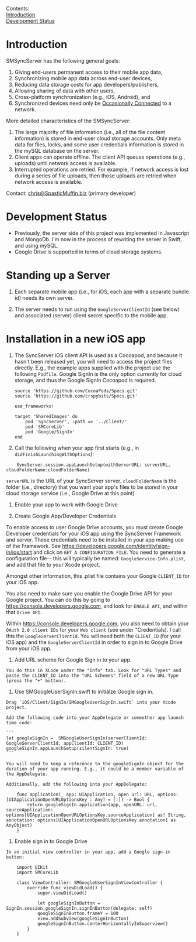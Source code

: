 Contents:  
[Introduction](#introduction)  
[Development Status](#development-status)  

# Introduction

SMSyncServer has the following general goals:  

1. Giving end-users permanent access to their mobile app data,  
1. Synchronizing mobile app data across end-user devices,  
1. Reducing data storage costs for app developers/publishers,  
1. Allowing sharing of data with other users,  
1. Cross-platform synchronization (e.g., iOS, Android), and  
1. Synchronized devices need only be [Occasionally Connected](https://msdn.microsoft.com/en-us/library/ff650163.aspx) to a network.

More detailed characteristics of the SMSyncServer:

1. The large majority of file information (i.e., all of the file content information) is stored in end-user cloud storage accounts. Only meta data for files, locks, and some user credentials information is stored in the mySQL database on the server.
1. Client apps can operate offline. The client API queues operations (e.g., uploads) until network access is available.
1. Interrupted operations are retried. For example, if network access is lost during a series of file uploads, then those uploads are retried when network access is available.

Contact: <chris@SpasticMuffin.biz> (primary developer)

# Development Status

* Previously, the server side of this project was implemented in Javascript and MongoDb. I'm now in the process of rewriting the server in Swift, and using mySQL.
* Google Drive is supported in terms of cloud storage systems.

# Standing up a Server

1. Each separate mobile app (i.e., for iOS, each app with a separate bundle id) needs its own server.

1. The server needs to run using the `GoogleServerClientId` (see below) and associated (server) client secret specific to the mobile app.

# Installation in a new iOS app

1. The SyncServer iOS client API is used as a Cocoapod, and because it hasn't been released yet, you will need to access the project files directly. E.g., the example apps supplied with the project use the following `Podfile`. Google SignIn is the only option currently for cloud storage, and thus the Google SignIn Cocoapod is required.

    ```
    source 'https://github.com/CocoaPods/Specs.git'
    source 'https://github.com/crspybits/Specs.git'

    use_frameworks!

    target 'SharedImages' do
        pod 'SyncServer', :path => '../Client/'
        pod 'SMCoreLib'
        pod 'Google/SignIn'
    end
    ```

1. Call the following when your app first starts (e.g., in `didFinishLaunchingWithOptions`):

```
    SyncServer.session.appLaunchSetup(withServerURL: serverURL, cloudFolderName:cloudFolderName)
```

`serverURL` is the URL of your SyncServer server.
`cloudFolderName` is the folder (i.e., directory) that you want your app's files to be stored in your cloud storage service (i.e., Google Drive at this point)

1. Enable your app to work with Google Drive

  1. Create Google App/Developer Credentials
  
   To enable access to user Google Drive accounts, you must create Google Developer credentials for your iOS app using the SyncServer Framework and server. These credentials need to be installed in your app making use of the Framework. See https://developers.google.com/identity/sign-in/ios/start and click on `GET A CONFIGURATION FILE`. You need to generate a configuration file-- this will typically be named: `GoogleService-Info.plist`, and add that file to your Xcode project.
   
   Amongst other information, this .plist file contains your Google `CLIENT_ID` for your iOS app.
   
   You also need to make sure you enable the Google Drive API for your Google project. You can do this by going to https://console.developers.google.com, and look for `ENABLE API`, and within that `Drive API`.
   
   Within https://console.developers.google.com, you also need to obtain your `OAuth 2.0 client IDs` for your `Web client` (see under "Credentials). I call this the `GoogleServerClientId`. You will need both the `CLIENT_ID` (for your iOS app) and the `GoogleServerClientId` in order to sign in to Google Drive from your iOS app.

  1. Add URL scheme for Google Sign in to your app.

    You do this in XCode under the "Info" tab. Look for "URL Types" and paste the CLIENT_ID into the "URL Schemes" field of a new URL Type (press the "+" button).
  
  1. Use SMGoogleUserSignIn.swift to initialze Google sign in.
  
    Drag `iOS/Client/SignIn/SMGoogleUserSignIn.swift` into your Xcode project.
    
    Add the following code into your AppDelegate or someother app launch time code:
    
    ```
    let googleSignIn =  SMGoogleUserSignIn(serverClientId: GoogleServerClientId, appClientId: CLIENT_ID)
    googleSignIn.appLaunchSetup(silentSignIn: true)
    ```
    
    You will need to keep a reference to the googleSignIn object for the duration of your app running. E.g., it could be a member variable of the AppDelegate.
    
    Additionally, add the following into your AppDelegate:
    
```
    func application(_ app: UIApplication, open url: URL, options: [UIApplicationOpenURLOptionsKey : Any] = [:]) -> Bool {
        return googleSignIn.application(app, openURL: url, sourceApplication: options[UIApplicationOpenURLOptionsKey.sourceApplication] as! String, annotation: options[UIApplicationOpenURLOptionsKey.annotation] as AnyObject)
    }
```

  1. Enable sign in to Google Drive

    In an initial view controller in your app, add a Google sign-in button:

```
    import UIKit
    import SMCoreLib
    
    class ViewController: SMGoogleUserSignInViewController {    
        override func viewDidLoad() {
            super.viewDidLoad()

            let googleSignInButton = SignIn.session.googleSignIn.signInButton(delegate: self)
            googleSignInButton.frameY = 100
            view.addSubview(googleSignInButton)
            googleSignInButton.centerHorizontallyInSuperview()
        }
    }
```
